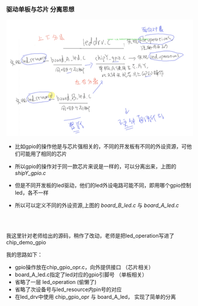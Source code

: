 ### 驱动单板与芯片 分离思想
![](pic/20221205113837.png)
* 比如gpio的操作他是与芯片强相关的，不同的开发板有不同的外设资源，可他们可能用了相同的芯片  
* 所以gpio的操作对于同一款芯片来说是一样的，可以分离出来，上图的*shipY_gpio.c*


* 但是不同开发板的led驱动，他们的led外设电路可能不同，即用哪个gpio控制led，各不一样
* 所以可以定义不同的外设资源,上图的 *board_B_led.c* 与 *board_A_led.c*
  
  
  
<br>
<br>

我这里针对老师给出的源码，稍作了改动，老师是把led_operation写进了chip_demo_gpio  
  
我的思路如下：  
* gpio操作放在chip_gpio_opr.c，向外提供接口  （芯片相关）
* board_A_led.c指定了led对应的gpio引脚号 （单板相关）
* 省略了一层 led_operation (偷懒了)
* 省略了次设备号与led_resource内pin号的对应
* 在led_drv中使用 chip_gpio_opr 与 board_A_led， 实现了简单的分离

